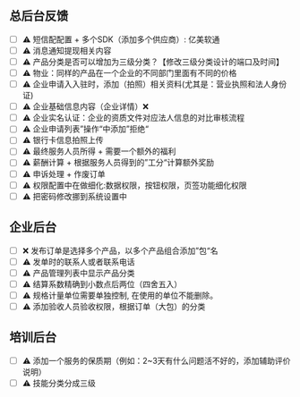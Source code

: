 ## 总后台反馈
- [ ] :warning: 短信配配置 + 多个SDK（添加多个供应商）: 亿美软通
- [ ] :warning: 消息通知提现相关内容
- [ ] :warning: 产品分类是否可以增加为三级分类？【修改三级分类设计的端口及时间】
- [ ] :warning: 物业：同样的产品在一个企业的不同部门里面有不同的价格
- [ ] :warning: 企业申请入入驻时，添加（拍照）相关资料(尤其是：营业执照和法人身份证)
- [ ] :warning: 企业基础信息内容（企业详情）:x:
- [ ] :warning: 企业实名认证：企业的资质文件对应法人信息的对比审核流程
- [ ] :warning: 企业申请列表”操作“中添加”拒绝“
- [ ] :warning: 银行卡信息拍照上传
- [ ] :warning: 最终服务人员所得 + 需要一个额外的福利
- [ ] :warning: 薪酬计算 + 根据服务人员得到的”工分“计算额外奖励
- [ ] :warning: 申诉处理 + 作废订单
- [ ] :warning: 权限配置中在做细化:数据权限，按钮权限，页签功能细化权限
- [ ] :warning: 把密码修改挪到系统设置中

## 企业后台
- [ ] :x: 发布订单是选择多个产品，以多个产品组合添加”包“名
- [ ] :warning: 发单时的联系人或者联系电话
- [ ] :warning: 产品管理列表中显示产品分类
- [ ] :warning: 结算系数精确到小数点后两位（四舍五入）
- [ ] :warning: 规格计量单位需要单独控制, 在使用的单位不能删除。
- [ ] :warning: 添加验收人员验收权限，根据订单（大包）的分类

## 培训后台
- [ ] :warning: 添加一个服务的保质期（例如：2~3天有什么问题活不好的，添加辅助评价说明）
- [ ] :warning: 技能分类分成三级
